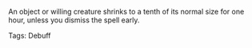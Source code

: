 An object or willing creature shrinks to a tenth of its normal size for one hour, unless you dismiss the spell early.

Tags: Debuff